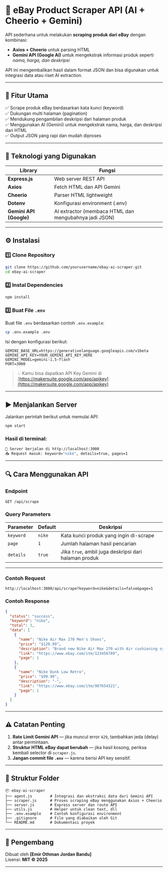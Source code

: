 # 🛒 eBay Product Scraper API (AI + Cheerio + Gemini)

API sederhana untuk melakukan **scraping produk dari eBay** dengan kombinasi:
- **Axios + Cheerio** untuk parsing HTML
- **Gemini API (Google AI)** untuk mengekstrak informasi produk seperti *nama, harga, dan deskripsi*

API ini mengembalikan hasil dalam format JSON dan bisa digunakan untuk integrasi data atau riset AI extraction.

---

## 🚀 Fitur Utama

✅ Scrape produk eBay berdasarkan kata kunci (keyword)  
✅ Dukungan multi halaman (pagination)  
✅ Mendukung pengambilan deskripsi dari halaman produk  
✅ Menggunakan AI (Gemini) untuk mengekstrak nama, harga, dan deskripsi dari HTML  
✅ Output JSON yang rapi dan mudah diproses  

---

## 🧰 Teknologi yang Digunakan

| Library | Fungsi |
|----------|--------|
| **Express.js** | Web server REST API |
| **Axios** | Fetch HTML dan API Gemini |
| **Cheerio** | Parser HTML lightweight |
| **Dotenv** | Konfigurasi environment (.env) |
| **Gemini API (Google)** | AI extractor (membaca HTML dan mengubahnya jadi JSON) |

---

## ⚙️ Instalasi

### 1️⃣ Clone Repository
```bash
git clone https://github.com/yourusername/ebay-ai-scraper.git
cd ebay-ai-scraper
```

### 2️⃣ Instal Dependencies
```bash
npm install
```

### 3️⃣ Buat File `.env`
Buat file `.env` berdasarkan contoh `.env.example`:
```bash
cp .env.example .env
```

Isi dengan konfigurasi berikut:
```env
GEMINI_BASE_URL=https://generativelanguage.googleapis.com/v1beta
GEMINI_API_KEY=YOUR_GEMINI_API_KEY_HERE
GEMINI_MODEL=gemini-1.5-flash
PORT=3000
```

> 💡 Kamu bisa dapatkan API Key Gemini di [https://makersuite.google.com/app/apikey](https://makersuite.google.com/app/apikey)

---

## ▶️ Menjalankan Server

Jalankan perintah berikut untuk memulai API:
```bash
npm start
```

### Hasil di terminal:
```bash
🚀 Server berjalan di http://localhost:3000
📥 Request masuk: keyword="nike", details=true, pages=1
```

---

## 🔍 Cara Menggunakan API

### Endpoint
```
GET /api/scrape
```

### Query Parameters

| Parameter | Default | Deskripsi |
|------------|----------|-----------|
| `keyword` | `nike` | Kata kunci produk yang ingin di-scrape |
| `page` | `1` | Jumlah halaman hasil pencarian |
| `details` | `true` | Jika `true`, ambil juga deskripsi dari halaman produk |

---

### Contoh Request
```
http://localhost:3000/api/scrape?keyword=nike&details=false&page=1
```

### Contoh Response
```json
{
  "status": "success",
  "keyword": "nike",
  "total": 3,
  "data": [
    {
      "name": "Nike Air Max 270 Men's Shoes",
      "price": "$129.99",
      "description": "Brand new Nike Air Max 270 with Air cushioning system",
      "link": "https://www.ebay.com/itm/123456789",
      "page": 1
    },
    {
      "name": "Nike Dunk Low Retro",
      "price": "$99.99",
      "description": "-",
      "link": "https://www.ebay.com/itm/987654321",
      "page": 1
    }
  ]
}
```

---

## ⚠️ Catatan Penting

1. **Rate Limit Gemini API** — jika muncul error `429`, tambahkan jeda (delay) antar permintaan.
2. **Struktur HTML eBay dapat berubah** — jika hasil kosong, periksa kembali selector di `scraper.js`.
3. **Jangan commit file `.env`** — karena berisi API key sensitif.

---

## 📁 Struktur Folder

```
📦 ebay-ai-scraper
├── agent.js        # Integrasi dan ekstraksi data dari Gemini API
├── scraper.js      # Proses scraping eBay menggunakan Axios + Cheerio
├── server.js       # Express server dan route API
├── utils.js        # Helper untuk clean text, dll
├── .env.example    # Contoh konfigurasi environment
├── .gitignore      # File yang diabaikan oleh Git
└── README.md       # Dokumentasi proyek
```

---

## 🧠 Pengembang

Dibuat oleh **[Emir Othman Jordan Bandu]**  
Lisensi: **MIT © 2025**

---
